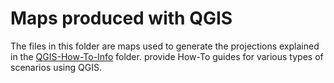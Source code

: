 # Maps produced with QGIS
The files in this folder are maps used to generate the projections explained in the [QGIS-How-To-Info](https://github.com/moja-global/FLINT.Projections/blob/master/Science/QGIS-How-To-Info/Readme.md) folder. provide How-To guides for various types of scenarios using QGIS. 
